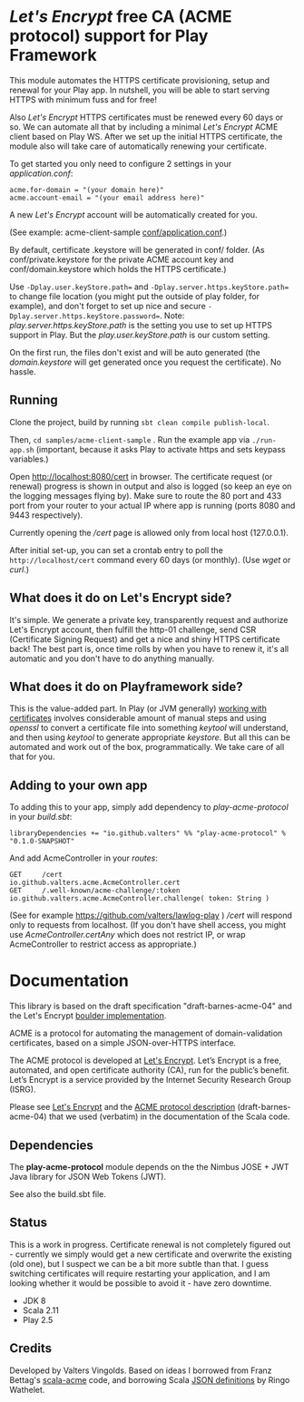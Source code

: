 # *Let's Encrypt* free CA (ACME protocol) support for Play Framework

This module automates the HTTPS certificate provisioning, setup and renewal for your Play app. In nutshell, you will be able to start serving HTTPS with minimum fuss and for free!

Also *Let's Encrypt* HTTPS certificates must be renewed every 60 days or so. We can automate all that by including a minimal *Let's Encrypt* ACME client based on Play WS. After we set up the initial HTTPS certificate, the module also will take care of automatically renewing your certificate.

To get started you only need to configure 2 settings in your _application.conf_:
```
acme.for-domain = "(your domain here)"
acme.account-email = "(your email address here)"
```

A new *Let's Encrypt* account will be automatically created for you.

(See example: acme-client-sample [conf/application.conf](https://github.com/valters/play-acme-protocol/blob/master/samples/acme-client-sample/conf/application.conf).)

By default, certificate .keystore will be generated in conf/ folder. (As conf/private.keystore for the private ACME account key and conf/domain.keystore which holds the HTTPS certificate.)

Use `-Dplay.user.keyStore.path=` and `-Dplay.server.https.keyStore.path=` to change file location (you might put the outside of play folder, for example), and don't forget to set up nice and secure `-Dplay.server.https.keyStore.password=`.
Note: _play.server.https.keyStore.path_ is the setting you use to set up HTTPS support in Play. But the _play.user.keyStore.path_ is our custom setting.

On the first run, the files don't exist and will be auto generated (the _domain.keystore_ will get generated once you request the certificate). No hassle.

## Running

Clone the project, build by running `sbt clean compile publish-local`.

Then, `cd samples/acme-client-sample` . Run the example app via `./run-app.sh` (important, because it asks Play to activate https and sets keypass variables.)

Open [http://localhost:8080/cert](http://localhost:8080/cert) in browser. The certificate request (or renewal) progress is shown in output and also is logged (so keep an eye on the logging messages flying by). Make sure to route the 80 port and 433 port from your router to your actual IP where app is running (ports 8080 and 9443 respectively).

Currently opening the _/cert_ page is allowed only from local host (127.0.0.1).

After initial set-up, you can set a crontab entry to poll the `http://localhost/cert` command every 60 days (or monthly). (Use _wget_ or _curl_.)

## What does it do on Let's Encrypt side?

It's simple. We generate a private key, transparently request and authorize Let's Encrypt account, then fulfill the http-01 challenge, send CSR (Certificate Signing Request) and get a nice and shiny HTTPS certificate back!
The best part is, once time rolls by when you have to renew it, it's all automatic and you don't have to do anything manually.

## What does it do on Playframework side?

This is the value-added part. In Play (or JVM generally) [working with certificates](https://www.playframework.com/documentation/2.5.x/CertificateGeneration) involves considerable amount of manual steps and using _openssl_ to convert a certificate file into something _keytool_ will understand, and then using _keytool_ to generate appropriate _keystore_. But all this can be automated and work out of the box, programmatically. We take care of all that for you.

## Adding to your own app

To adding this to your app, simply add dependency to _play-acme-protocol_ in your _build.sbt_:
```
libraryDependencies += "io.github.valters" %% "play-acme-protocol" % "0.1.0-SNAPSHOT"
```

And add AcmeController in your _routes_:
```
GET     /cert                                 io.github.valters.acme.AcmeController.cert
GET     /.well-known/acme-challenge/:token    io.github.valters.acme.AcmeController.challenge( token: String )
```

(See for example https://github.com/valters/lawlog-play )
_/cert_ will respond only to requests from localhost. (If you don't have shell access, you might use _AcmeController.certAny_ which does not restrict IP, or wrap AcmeController to restrict access as appropriate.)

# Documentation

This library is based on the draft specification "draft-barnes-acme-04" and the Let's Encrypt [boulder implementation](https://github.com/letsencrypt/boulder/blob/release/docs/acme-divergences.md).

ACME is a protocol for automating the management of domain-validation certificates, based on a simple JSON-over-HTTPS interface.

The ACME protocol is developed at [Let's Encrypt](https://letsencrypt.org/). Let’s Encrypt is a free, automated, and open certificate authority (CA), run for the public’s benefit.
Let’s Encrypt is a service provided by the Internet Security Research Group (ISRG).

Please see [Let's Encrypt](https://letsencrypt.org/) and the [ACME protocol description](https://tools.ietf.org/html/draft-ietf-acme-acme-04)
 (draft-barnes-acme-04) that we used (verbatim) in the documentation of the Scala code.

## Dependencies

The **play-acme-protocol** module depends on the the Nimbus JOSE + JWT Java library for JSON Web Tokens (JWT).

See also the build.sbt file.

## Status

This is a work in progress. Certificate renewal is not completely figured out - currently we simply would get a new certificate and overwrite the existing (old one), but I suspect we can be a bit more subtle than that. I guess switching certificates will require restarting your application, and I am looking whether it would be possible to avoid it - have zero downtime.

- JDK 8
- Scala 2.11
- Play 2.5


## Credits

Developed by Valters Vingolds.
Based on ideas I borrowed from Franz Bettag's [scala-acme](https://github.com/wasted/scala-acme) code, and borrowing Scala [JSON definitions](https://github.com/workingDog/acme-protocol) by Ringo Wathelet.
